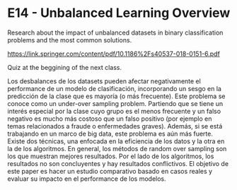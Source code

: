 # E14 - Unbalanced Learning Overview

Research about the impact of unbalanced datasets in binary classification problems and the most common solutions.

https://link.springer.com/content/pdf/10.1186%2Fs40537-018-0151-6.pdf

Quiz at the beggining of the next class.

Los desbalances de los datasets pueden afectar negativamente el performance de un modelo de clasificación, incorporando un sesgo en la predicción de la clase que es mayoría (o más frecuente). Este problema se conoce como un under-over sampling problem. Partiendo que se tiene un interés especial por la clase cuyo grupo es el menos frecuente y un falso negativo es mucho más costoso que un falso positivo (por ejemplo en temas relacionados a fraude o enfermedades graves). Además, si se está trabajando en un marco de big data, este problema es aún más fuerte. Existe dos técnicas, una enfocada en la eficiencia de los datos y la otra en la de los algoritmos. En general, los métodos de random over sampling son los que muestran mejores resultados. Por el lado de los algoritmos, los resultados no son concluyentes y hay resultados conflictivos. El objetivo de este paper es hacer un estudio comparativo basado en casos reales y evaluar su impacto en el performance de los modelos.
